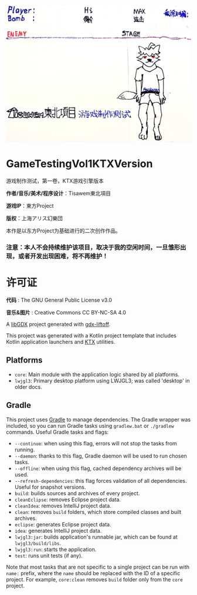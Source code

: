![Copyright 2020-2024, Tisawem東北項目](/assets/背景/UI背景.jpg)

# GameTestingVol1KTXVersion

游戏制作测试，第一卷，KTX游戏引擎版本

**作者/音乐/美术/程序设计**：Tisawem東北項目

**游戏IP**：東方Project

**版权**：上海アリス幻樂団

本作是以东方Project为基础进行的二次创作作品。

### 注意：本人不会持续维护该项目，取决于我的空闲时间，一旦雏形出现，或者开发出现困难，将不再维护！

# 许可证

**代码** : The GNU General Public License v3.0

**音乐&图片** : Creative Commons CC BY-NC-SA 4.0

A [libGDX](https://libgdx.com/) project generated with [gdx-liftoff](https://github.com/libgdx/gdx-liftoff).

This project was generated with a Kotlin project template that includes Kotlin application launchers
and [KTX](https://libktx.github.io/) utilities.

## Platforms

- `core`: Main module with the application logic shared by all platforms.
- `lwjgl3`: Primary desktop platform using LWJGL3; was called 'desktop' in older docs.

## Gradle

This project uses [Gradle](https://gradle.org/) to manage dependencies.
The Gradle wrapper was included, so you can run Gradle tasks using `gradlew.bat` or `./gradlew` commands.
Useful Gradle tasks and flags:

- `--continue`: when using this flag, errors will not stop the tasks from running.
- `--daemon`: thanks to this flag, Gradle daemon will be used to run chosen tasks.
- `--offline`: when using this flag, cached dependency archives will be used.
- `--refresh-dependencies`: this flag forces validation of all dependencies. Useful for snapshot versions.
- `build`: builds sources and archives of every project.
- `cleanEclipse`: removes Eclipse project data.
- `cleanIdea`: removes IntelliJ project data.
- `clean`: removes `build` folders, which store compiled classes and built archives.
- `eclipse`: generates Eclipse project data.
- `idea`: generates IntelliJ project data.
- `lwjgl3:jar`: builds application's runnable jar, which can be found at `lwjgl3/build/libs`.
- `lwjgl3:run`: starts the application.
- `test`: runs unit tests (if any).

Note that most tasks that are not specific to a single project can be run with `name:` prefix, where the `name` should
be replaced with the ID of a specific project.
For example, `core:clean` removes `build` folder only from the `core` project.
